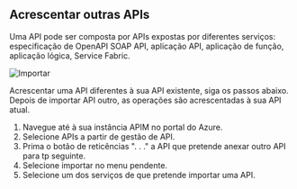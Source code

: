 ## <a name="append-other-apis"></a>Acrescentar outras APIs

Uma API pode ser composta por APIs expostas por diferentes serviços: especificação de OpenAPI SOAP API, aplicação API, aplicação de função, aplicação lógica, Service Fabric.

![Importar](./media/api-management-append-apis/import.png)

Acrescentar uma API diferentes à sua API existente, siga os passos abaixo. Depois de importar API outro, as operações são acrescentadas à sua API atual.

1. Navegue até à sua instância APIM no portal do Azure.
2. Selecione APIs a partir de gestão de API.
3. Prima o botão de reticências ". . ." a API que pretende anexar outro API para tp seguinte.
4. Selecione importar no menu pendente.
5. Selecione um dos serviços de que pretende importar uma API.


